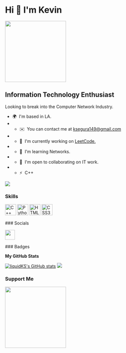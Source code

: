 Hi 👋 I'm Kevin 
======================  
<img src = "https://c4.wallpaperflare.com/wallpaper/983/687/798/anime-art-anime-girl-wallpaper-preview.jpg" height  = "200"/>

Information Technology Enthusiast 
---------------------------------  
Looking to break into the Computer Network Industry.  
* 🌍  I'm based in LA. 
* * ✉️  You can contact me at [ksegura149@gmail.com](mailto:ksegura149@gmail.com) 
* * 🚀  I'm currently working on [LeetCode.](http://leetcode.com/problemset/all/?listId=wpwgkgt&page=1&difficulty=EASY) 
* * 🧠  I'm learning Networks. 
* * 🤝  I'm open to collaborating on IT work. 
* * ⚡  C++

<a href="https://www.github.com/liquidKS" target="_blank" rel="noreferrer"><img src="https://img.shields.io/github/followers/liquidKS?logo=github&style=for-the-badge&color=3382ed&labelColor=312e81" /></a>
### Skills  

<p align="left"> <a href="https://docs.microsoft.com/en-us/cpp/?view=msvc-170" target="_blank" rel="noreferrer"><img src="https://raw.githubusercontent.com/danielcranney/readme-generator/main/public/icons/skills/cplusplus-colored.svg" width="36" height="36" alt="C++" /></a> <a href="https://www.python.org/" target="_blank" rel="noreferrer"><img src="https://raw.githubusercontent.com/danielcranney/readme-generator/main/public/icons/skills/python-colored.svg" width="36" height="36" alt="Python" /></a> <a href="https://developer.mozilla.org/en-US/docs/Glossary/HTML5" target="_blank" rel="noreferrer"><img src="https://raw.githubusercontent.com/danielcranney/readme-generator/main/public/icons/skills/html5-colored.svg" width="36" height="36" alt="HTML5" /></a> <a href="https://www.w3.org/TR/CSS/#css" target="_blank" rel="noreferrer"><img src="https://raw.githubusercontent.com/danielcranney/readme-generator/main/public/icons/skills/css3-colored.svg" width="36" height="36" alt="CSS3" /></a> </p> 
 ### Socials  <p align="left"> <a href="https://www.github.com/liquidKS" target="_blank" rel="noreferrer"><img src="[[https://raw.githubusercontent.com/danielcranney/readme-generator/main/public/icons/socials/github-dark.svg](https://fontawesome.com/icons/github?f=brands&s=solid)](https://icons8.com/icon/iEBcQcM9rnZ9/github)" width="32" height="32" /></a></p>
### Badges

<b>My GitHub Stats</b>

<a href="http://www.github.com/liquidKS"><img src="https://github-readme-stats.vercel.app/api?username=liquidKS&show_icons=true&hide=&count_private=true&title_color=facc15&text_color=facc15&icon_color=3382ed&bg_color=312e81&hide_border=true&show_icons=true" alt="liquidKS's GitHub stats" /></a>
<a href="http://www.github.com/liquidKS"><img src="https://github-readme-streak-stats.herokuapp.com/?user=liquidKS&stroke=facc15&background=312e81&ring=facc15&fire=facc15&currStreakNum=facc15&currStreakLabel=facc15&sideNums=facc15&sideLabels=facc15&dates=facc15&hide_border=true" /></a>
### Support Me

<a href="https://www.buymeacoffee.com/liquidK"><img src="https://cdn.buymeacoffee.com/buttons/v2/default-yellow.png" width="200" /></a>
